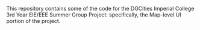 This repository contains some of the code for the DGCities Imperial College 3rd Year EIE/EEE Summer Group Project: specifically, the Map-level UI portion of the project.